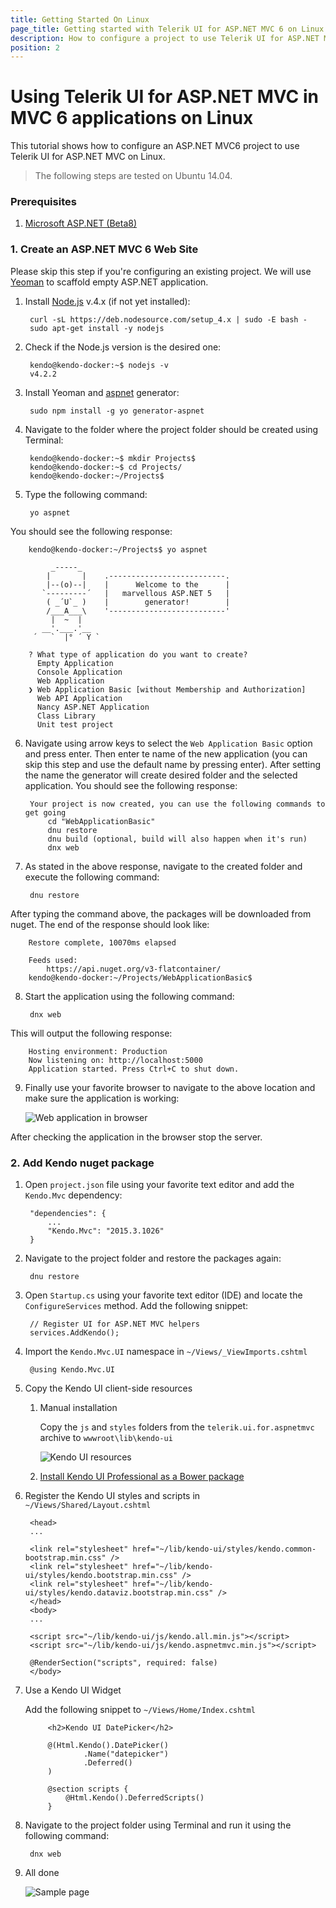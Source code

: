 ```yaml
---
title: Getting Started On Linux
page_title: Getting started with Telerik UI for ASP.NET MVC 6 on Linux
description: How to configure a project to use Telerik UI for ASP.NET MVC 6 on Linux.
position: 2
---
```


# Using Telerik UI for ASP.NET MVC in MVC 6 applications on Linux

This tutorial shows how to configure an ASP.NET MVC6 project to use Telerik UI for ASP.NET MVC on Linux.

> The following steps are tested on Ubuntu 14.04.

### Prerequisites 
1. [Microsoft ASP.NET (Beta8)](http://docs.asp.net/en/latest/getting-started/installing-on-linux.html)

### 1. Create an ASP.NET MVC 6 Web Site
Please skip this step if you're configuring an existing project. We will use [Yeoman](http://yeoman.io/) to scaffold empty ASP.NET application. 

1. Install [Node.js](https://github.com/nodesource/distributions) v.4.x (if not yet installed):
        
        curl -sL https://deb.nodesource.com/setup_4.x | sudo -E bash -
        sudo apt-get install -y nodejs

2. Check if the Node.js version is the desired one:
        
        kendo@kendo-docker:~$ nodejs -v
        v4.2.2

3. Install Yeoman and [aspnet](https://github.com/omnisharp/generator-aspnet#readme) generator:

        sudo npm install -g yo generator-aspnet

4. Navigate to the folder where the project folder should be created using Terminal:

        kendo@kendo-docker:~$ mkdir Projects$
        kendo@kendo-docker:~$ cd Projects/
        kendo@kendo-docker:~/Projects$
        
5. Type the following command:

        yo aspnet
   
You should see the following response:

        kendo@kendo-docker:~/Projects$ yo aspnet

             _-----_
            |       |    .--------------------------.
            |--(o)--|    |      Welcome to the      |
           `---------´   |   marvellous ASP.NET 5   |
            ( _´U`_ )    |        generator!        |
            /___A___\    '--------------------------'
             |  ~  |     
           __'.___.'__   
         ´   `  |° ´ Y ` 
        
        ? What type of application do you want to create? 
          Empty Application 
          Console Application 
          Web Application 
        ❯ Web Application Basic [without Membership and Authorization] 
          Web API Application 
          Nancy ASP.NET Application 
          Class Library 
          Unit test project 

        
6. Navigate using arrow keys to select the `Web Application Basic` option and press enter. Then enter te name of the new application (you can skip this step and use the default name by pressing enter). After setting the name the generator will create desired folder and the selected application. You should see the following response:

        Your project is now created, you can use the following commands to get going
            cd "WebApplicationBasic"
            dnu restore
            dnu build (optional, build will also happen when it's run)
            dnx web
        
7. As stated in the above response, navigate to the created folder and execute the following command:

        dnu restore
        
After typing the command above, the packages will be downloaded from nuget. The end of the response should look like:

        Restore complete, 10070ms elapsed
        
        Feeds used:
            https://api.nuget.org/v3-flatcontainer/
        kendo@kendo-docker:~/Projects/WebApplicationBasic$ 
        
8. Start the application using the following command:

        dnx web
        
This will output the following response:

        Hosting environment: Production
        Now listening on: http://localhost:5000
        Application started. Press Ctrl+C to shut down.

9. Finally use your favorite browser to navigate to the above location and make sure the application is working:

    ![Web application in browser](images/website.png)

After checking the application in the browser stop the server.

### 2. Add Kendo nuget package

1. Open `project.json` file using your favorite text editor and add the `Kendo.Mvc` dependency:

        "dependencies": {
            ...
            "Kendo.Mvc": "2015.3.1026"
        }

1. Navigate to the project folder and restore the packages again:

        dnu restore

1. Open `Startup.cs` using your favorite text editor (IDE) and locate the `ConfigureServices` method. Add the following snippet:

        // Register UI for ASP.NET MVC helpers
        services.AddKendo();

1. Import the `Kendo.Mvc.UI` namespace in `~/Views/_ViewImports.cshtml`

        @using Kendo.Mvc.UI

1. Copy the Kendo UI client-side resources
    1. Manual installation

        Copy the `js` and `styles` folders from the `telerik.ui.for.aspnetmvc` archive to `wwwroot\lib\kendo-ui`

        ![Kendo UI resources](images/resources.png)

    1. [Install Kendo UI Professional as a Bower package](/install/bower#install-kendo-ui-professional-bower-package)

1. Register the Kendo UI styles and scripts in `~/Views/Shared/Layout.cshtml`

        <head>
        ...

        <link rel="stylesheet" href="~/lib/kendo-ui/styles/kendo.common-bootstrap.min.css" />
        <link rel="stylesheet" href="~/lib/kendo-ui/styles/kendo.bootstrap.min.css" />
        <link rel="stylesheet" href="~/lib/kendo-ui/styles/kendo.dataviz.bootstrap.min.css" />
        </head>
        <body>
        ...

        <script src="~/lib/kendo-ui/js/kendo.all.min.js"></script>
        <script src="~/lib/kendo-ui/js/kendo.aspnetmvc.min.js"></script>

        @RenderSection("scripts", required: false)
        </body>

1. Use a Kendo UI Widget

    Add the following snippet to `~/Views/Home/Index.cshtml`

            <h2>Kendo UI DatePicker</h2>

            @(Html.Kendo().DatePicker()
                    .Name("datepicker")
                    .Deferred()
            )

            @section scripts {
                @Html.Kendo().DeferredScripts()
            }

1. Navigate to the project folder using Terminal and run it using the following command:
 
        dnx web

1. All done

    ![Sample page](images/sample-page.png)
